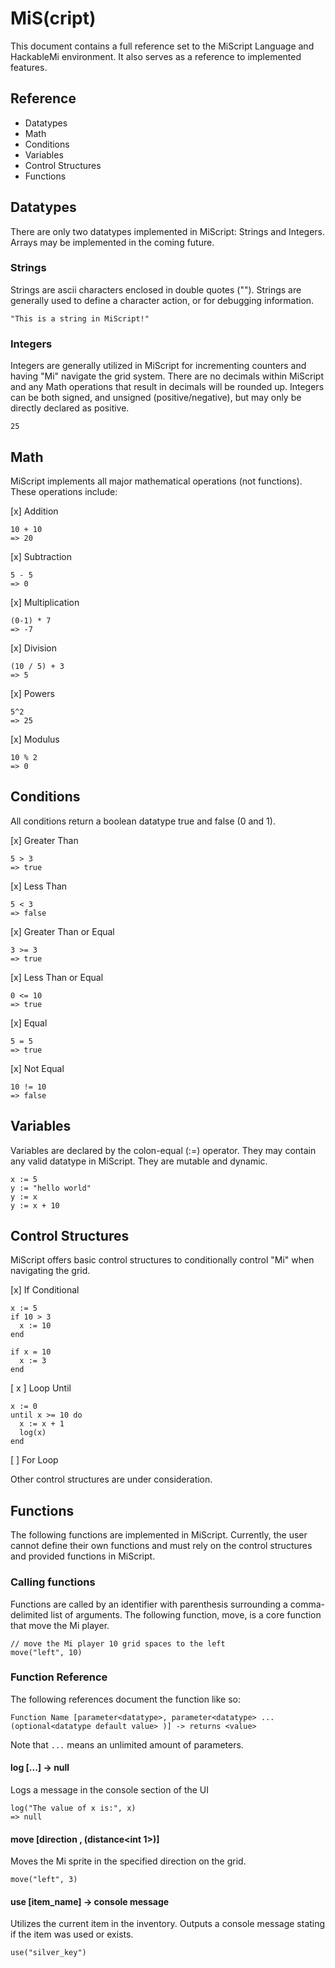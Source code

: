 # MiS(cript)
This document contains a full reference set to the MiScript Language and HackableMi environment. It also serves as a reference to implemented features.

## Reference
- Datatypes
- Math
- Conditions
- Variables
- Control Structures
- Functions

## Datatypes
There are only two datatypes implemented in MiScript: Strings and Integers. Arrays may be implemented in the coming future.

### Strings
Strings are ascii characters enclosed in double quotes (""). Strings are generally used to define a character action, or for debugging information.
```
"This is a string in MiScript!"
``` 

### Integers
Integers are generally utilized in MiScript for incrementing counters and having "Mi" navigate the grid system. There are no decimals within MiScript and any Math operations that result in decimals will be rounded up. Integers can be both signed, and unsigned (positive/negative), but may only be directly declared as positive.
```
25
```

## Math
MiScript implements all major mathematical operations (not functions). These operations include:

[x] Addition
```
10 + 10
=> 20
```
[x] Subtraction
```
5 - 5
=> 0
```
[x] Multiplication
```
(0-1) * 7
=> -7
```
[x] Division
```
(10 / 5) + 3
=> 5
```
[x] Powers
```
5^2
=> 25
```
[x] Modulus
```
10 % 2
=> 0
```

## Conditions
All conditions return a boolean datatype true and false (0 and 1).

[x] Greater Than
```
5 > 3
=> true
```

[x] Less Than
```
5 < 3
=> false
```

[x] Greater Than or Equal
```
3 >= 3
=> true
```

[x] Less Than or Equal
```
0 <= 10
=> true
```

[x] Equal
```
5 = 5
=> true
```

[x] Not Equal
```
10 != 10
=> false
```

## Variables
Variables are declared by the colon-equal (:=) operator. They may contain any valid datatype in MiScript. They are mutable and dynamic. 
```
x := 5
y := "hello world"
y := x
y := x + 10
```

## Control Structures
MiScript offers basic control structures to conditionally control "Mi" when navigating the grid.

[x] If Conditional
```
x := 5
if 10 > 3
  x := 10
end

if x = 10
  x := 3
end
```

[ x ] Loop Until
```
x := 0
until x >= 10 do
  x := x + 1
  log(x)
end
```

[ ] For Loop

Other control structures are under consideration.

## Functions
The following functions are implemented in MiScript. Currently, the user cannot define their own functions and must rely on the control structures and provided functions in MiScript.

### Calling functions
Functions are called by an identifier with parenthesis surrounding a comma-delimited list of arguments. The following function, move, is a core function that move the Mi player.

```
// move the Mi player 10 grid spaces to the left
move("left", 10)
```

### Function Reference
The following references document the function like so: 
```
Function Name [parameter<datatype>, parameter<datatype> ... (optional<datatype default value> )] -> returns <value>
```
Note that `...` means an unlimited amount of parameters.

#### log [...<any>] -> null
Logs a message in the console section of the UI
```
log("The value of x is:", x)
=> null
```

#### move [direction<string> , (distance<int 1>)]
Moves the Mi sprite in the specified direction on the grid.
```
move("left", 3)
```

#### use [item_name<string>] -> console message
Utilizes the current item in the inventory. Outputs a console message stating if the item was used or exists.
```
use("silver_key")
```